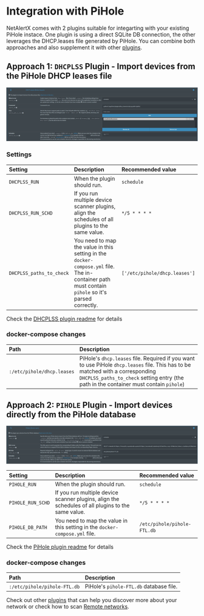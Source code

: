 # Integration with PiHole

NetAlertX comes with 2 plugins suitable for integarting with your existing PiHole instace. One plugin is using a direct SQLite DB connection, the other leverages the DHCP.leases file generated by PiHole. You can combine both approaches and also supplement it with other [plugins](/docs/PLUGINS.md). 

## Approach 1: `DHCPLSS` Plugin - Import devices from the PiHole DHCP leases file

![DHCPLSS sample settings](./img/PIHOLE_GUIDE/DHCPLSS_pihole_settings.png)

### Settings

| Setting | Description | Recommended value |
| :------------- | :------------- | :-------------|
| `DHCPLSS_RUN` | When the plugin should run.  | `schedule` |
| `DHCPLSS_RUN_SCHD` | If you run multiple device scanner plugins, align the schedules of all plugins to the same value.  | `*/5 * * * *` |
| `DHCPLSS_paths_to_check` | You need to map the value in this setting in the `docker-compose.yml` file. The in-container path must contain `pihole` so it's parsed correctly. | `['/etc/pihole/dhcp.leases']` |

Check the [DHCPLSS plugin readme](https://github.com/jokob-sk/NetAlertX/tree/main/front/plugins/dhcp_leases#overview) for details

### docker-compose changes

| Path | Description |
| :------------- | :------------- |
| `:/etc/pihole/dhcp.leases` |  PiHole's `dhcp.leases` file. Required if you want to use PiHole `dhcp.leases` file. This has to be matched with a corresponding `DHCPLSS_paths_to_check` setting entry (the path in the container must contain `pihole`) |


## Approach 2: `PIHOLE` Plugin - Import devices directly from the PiHole database

![DHCPLSS sample settings](./img/PIHOLE_GUIDE/PIHOLE_settings.png)

| Setting | Description | Recommended value |
| :------------- | :------------- | :-------------| 
| `PIHOLE_RUN` | When the plugin should run.  | `schedule` |
| `PIHOLE_RUN_SCHD` | If you run multiple device scanner plugins, align the schedules of all plugins to the same value.  | `*/5 * * * *` |
| `PIHOLE_DB_PATH` | You need to map the value in this setting in the `docker-compose.yml` file. | `/etc/pihole/pihole-FTL.db` |

Check the [PiHole plugin readme](https://github.com/jokob-sk/NetAlertX/tree/main/front/plugins/pihole_scan) for details

### docker-compose changes

| Path | Description |
| :------------- | :------------- |
| `:/etc/pihole/pihole-FTL.db` |  PiHole's `pihole-FTL.db` database file.  |


Check out other [plugins](/docs/PLUGINS.md) that can help you discover more about your network or check how to scan [Remote networks](./REMOTE_NETWORKS.md).
